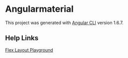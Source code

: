 # Angularmaterial

This project was generated with [Angular CLI](https://github.com/angular/angular-cli) version 1.6.7.

## Help Links

[Flex Layout Playground](https://tburleson-layouts-demos.firebaseapp.com/#/docs)
